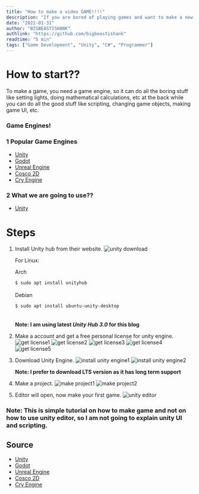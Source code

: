 ```yaml
---
title: "How to make a video GAME!!!!"
description: "If you are bored of playing games and want to make a new one, just see this without asking any questions. LOL 😝"
date: "2022-01-31"
author: "BIGBEASTISHANK"
authlink: "https://github.com/bigbeastishank"
readtime: "5 min"
tags: ["Game Development", "Unity", "C#", "Programmer"]
---
```


# How to start??

To make a game, you need a game engine, so it can do all the boring stuff like setting lights, doing mathematical calculations, etc at the back while you can do all the good stuff like scripting, changing game objects, making game UI, etc.

### Game Engines!

### 1 Popular Game Engines

- [Unity](https://unity.com/download)
- [Godot](https://godotengine.org/)
- [Unreal Engine](https://www.unrealengine.com/)
- [Cosco 2D](http://www.cocos2d.org/)
- [Cry Engine](https://www.cryengine.com/)

### 2 What we are going to use??

- [Unity](https://unity.com/download)

# Steps

1. Install Unity hub from their website.
   ![unity download](/img/blog/make-a-game/unity-download.webp)

   For Linux:

   Arch

   `$ sudo apt install unityhub`
   \
    \
    Debian

   `$ sudo apt install ubuntu-unity-desktop `
   \
   \
   \
   **Note: I am using latest _Unity Hub 3.0_ for this blog**

2. Make a account and get a free personal license for unity engine.
   ![get license1](/img/blog/make-a-game/get-license-1.webp)
   ![get license2](/img/blog/make-a-game/get-license-2.webp)
   ![get license3](/img/blog/make-a-game/get-license-3.webp)
   ![get license4](/img/blog/make-a-game/get-license-4.webp)
   ![get license5](/img/blog/make-a-game/get-license-5.webp)

3. Download Unity Engine.
   ![install unity engine1](/img/blog/make-a-game/install-unity-engine-1.webp)
   ![install unity engine2](/img/blog/make-a-game/install-unity-engine-2.webp)

   **Note: I prefer to download LTS version as it has long term support**

4. Make a project.
   ![make project1](/img/blog/make-a-game/make-project-1.webp)
   ![make project2](/img/blog/make-a-game/make-project-2.webp)

5. Editor will open, now make your first game.
   ![unity editor](/img/blog/make-a-game/unity-editor.webp)

### Note: This is simple tutorial on how to make game and not on how to use unity editor, so I am not going to explain unity UI and scripting.

## Source

- [Unity](https://unity.com/download)
- [Godot](https://godotengine.org/)
- [Unreal Engine](https://www.unrealengine.com/)
- [Cosco 2D](http://www.cocos2d.org/)
- [Cry Engine](https://www.cryengine.com/)
